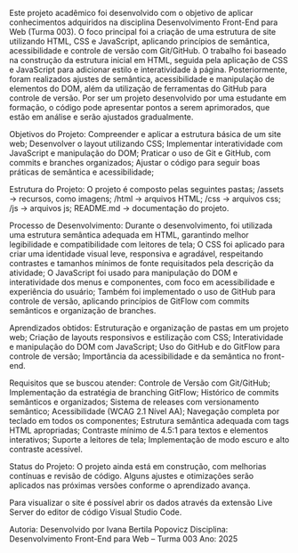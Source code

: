 Este projeto acadêmico foi desenvolvido com o objetivo de aplicar conhecimentos adquiridos na disciplina Desenvolvimento Front-End para Web (Turma 003).
O foco principal foi a criação de uma estrutura de site utilizando HTML, CSS e JavaScript, aplicando princípios de semântica, acessibilidade e controle de versão com Git/GitHub.
O trabalho foi baseado na construção da estrutura inicial em HTML, seguida pela aplicação de CSS e JavaScript para adicionar estilo e interatividade à página. Posteriormente, foram realizados ajustes de semântica, acessibilidade e manipulação de elementos do DOM, além da utilização de ferramentas do GitHub para controle de versão.
Por ser um projeto desenvolvido por uma estudante em formação, o código pode apresentar pontos a serem aprimorados, que estão em análise e serão ajustados gradualmente.

Objetivos do Projeto:
Compreender e aplicar a estrutura básica de um site web;
Desenvolver o layout utilizando CSS;
Implementar interatividade com JavaScript e manipulação do DOM;
Praticar o uso de Git e GitHub, com commits e branches organizados;
Ajustar o código para seguir boas práticas de semântica e acessibilidade;

Estrutura do Projeto:
O projeto é composto pelas seguintes pastas;
/assets → recursos, como imagens;
/html → arquivos HTML;
/css → arquivos css;
/js → arquivos js;
README.md → documentação do projeto.

Processo de Desenvolvimento:
Durante o desenvolvimento, foi utilizada uma estrutura semântica adequada em HTML, garantindo melhor legibilidade e compatibilidade com leitores de tela;
O CSS foi aplicado para criar uma identidade visual leve, responsiva e agradável, respeitando contrastes e tamanhos mínimos de fonte requisitados pela descrição da atividade;
O JavaScript foi usado para manipulação do DOM e interatividade dos menus e componentes, com foco em acessibilidade e experiência do usuário;
Também foi implementado o uso de GitHub para controle de versão, aplicando princípios de GitFlow com commits semânticos e organização de branches.

Aprendizados obtidos:
Estruturação e organização de pastas em um projeto web;
Criação de layouts responsivos e estilização com CSS;
Interatividade e manipulação do DOM com JavaScript;
Uso do GitHub e do GitFlow para controle de versão;
Importância da acessibilidade e da semântica no front-end.

Requisitos que se buscou atender:
Controle de Versão com Git/GitHub;
Implementação da estratégia de branching GitFlow;
Histórico de commits semânticos e organizados;
Sistema de releases com versionamento semântico;
Acessibilidade (WCAG 2.1 Nível AA);
Navegação completa por teclado em todos os componentes;
Estrutura semântica adequada com tags HTML apropriadas;
Contraste mínimo de 4.5:1 para textos e elementos interativos;
Suporte a leitores de tela;
Implementação de modo escuro e alto contraste acessível.

Status do Projeto:
O projeto ainda está em construção, com melhorias contínuas e revisão de código.
Alguns ajustes e otimizações serão aplicados nas próximas versões conforme o aprendizado avança.

Para visualizar o site é possível abrir os dados através da extensão Live Server do editor de código Visual Studio Code.

Autoria:
Desenvolvido por Ivana Bertila Popovicz
Disciplina: Desenvolvimento Front-End para Web – Turma 003
Ano: 2025
